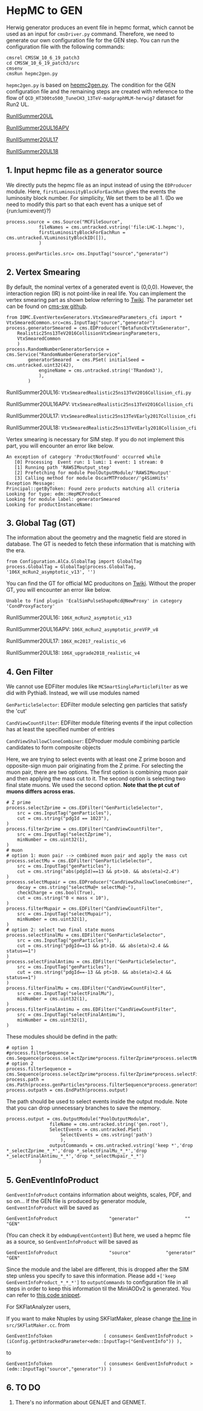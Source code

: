 # HepMC to GEN
Herwig generator produces an event file in hepmc format, which cannot be used as an input for `cmsDriver.py` command. Therefore, we need to generate our own configuration file for the GEN step. You can run the configuration file with the following commands:
```
cmsrel CMSSW_10_6_19_patch3
cd CMSSW_10_6_19_patch3/src
cmsenv
cmsRun hepmc2gen.py
```
`hepmc2gen.py` is based on [hepmc2gen.py](https://github.com/cms-sw/cmssw/blob/master/IOMC/Input/test/hepmc2gen.py). The condition for the GEN configuration file and the remaining steps are created with reference to the flow of `QCD_HT300to500_TuneCH3_13TeV-madgraphMLM-herwig7` dataset for Run2 UL.

[RunIISummer20UL](https://cms-pdmv-prod.web.cern.ch/mcm/chained_requests?prepid=JME-chain_RunIISummer20UL16wmLHEGEN_flowRunIISummer20UL16SIM_flowRunIISummer20UL16DIGIPremix_flowRunIISummer20UL16HLT_flowRunIISummer20UL16RECO_flowRunIISummer20UL16MiniAODv2_flowRunIISummer20UL16NanoAODHWGv9-00005&page=0&shown=15)

[RunIISummer20UL16APV](https://cms-pdmv-prod.web.cern.ch/mcm/chained_requests?prepid=JME-chain_RunIISummer20UL16wmLHEGENAPV_flowRunIISummer20UL16SIMAPV_flowRunIISummer20UL16DIGIPremixAPV_flowRunIISummer20UL16HLTAPV_flowRunIISummer20UL16RECOAPV_flowRunIISummer20UL16MiniAODAPVv2_flowRunIISummer20UL16NanoAODAPVHWGv9-00002&page=0)

[RunIISummer20UL17](https://cms-pdmv-prod.web.cern.ch/mcm/chained_requests?prepid=JME-chain_RunIISummer20UL17wmLHEGEN_flowRunIISummer20UL17SIM_flowRunIISummer20UL17DIGIPremix_flowRunIISummer20UL17HLT_flowRunIISummer20UL17RECO_flowRunIISummer20UL17MiniAODv2_flowRunIISummer20UL17NanoAODHWGv9-00001&page=0&shown=15)

[RunIISummer20UL18](https://cms-pdmv-prod.web.cern.ch/mcm/chained_requests?prepid=JME-chain_RunIISummer20UL18wmLHEGEN_flowRunIISummer20UL18SIM_flowRunIISummer20UL18DIGIPremix_flowRunIISummer20UL18HLT_flowRunIISummer20UL18RECO_flowRunIISummer20UL18MiniAODv2_flowRunIISummer20UL18NanoAODHWGv9-00007&page=0&shown=15)

## 1. Input hepmc file as a generator source
We directly puts the hepmc file as an input instead of using the `EDProducer` module. Here, `firstLuminosityBlockForEachRun` gives the events the luminosity block number. For simplicity, We set them to be all 1. (Do we need to modify this part so that each event has a unique set of {run:lumi:event}?)
```
process.source = cms.Source("MCFileSource",
            fileNames = cms.untracked.vstring('file:LHC-1.hepmc'),
            firstLuminosityBlockForEachRun = cms.untracked.VLuminosityBlockID([]),
            )
```
```
process.genParticles.src= cms.InputTag("source","generator")
```


## 2. Vertex Smearing
By default, the nominal vertex of a generated event is (0,0,0). However, the interaction region (IR) is not point-like in real life. You can implement the vertex smearing part as shown below referring to [Twiki](https://twiki.cern.ch/twiki/bin/view/CMSPublic/SWGuideVertexSmearing#Algorithms_and_Modules). The parameter set can be found on [cms-sw github](https://github.com/cms-sw/cmssw/tree/eb2285a1aa1c79922fc9ec02d1e750fc8872a04e/IOMC/EventVertexGenerators/python).
```
from IOMC.EventVertexGenerators.VtxSmearedParameters_cfi import *
VtxSmearedCommon.src=cms.InputTag("source","generator")
process.generatorSmeared = cms.EDProducer("BetafuncEvtVtxGenerator",
    Realistic25ns13TeV2016CollisionVtxSmearingParameters,
    VtxSmearedCommon
    )
process.RandomNumberGeneratorService = cms.Service("RandomNumberGeneratorService",
        generatorSmeared  = cms.PSet( initialSeed = cms.untracked.uint32(42),
            engineName = cms.untracked.string('TRandom3'),
            ),
        )
```

RunIISummer20UL16: `VtxSmearedRealistic25ns13TeV2016Collision_cfi.py`

RunIISummer20UL16APV: `VtxSmearedRealistic25ns13TeV2016Collision_cfi`

RunIISummer20UL17: `VtxSmearedRealistic25ns13TeVEarly2017Collision_cfi`

RunIISummer20UL18: `VtxSmearedRealistic25ns13TeVEarly2018Collision_cfi`


Vertex smearing is necessary for SIM step. If you do not implement this part, you will encounter an error like below.
```
An exception of category 'ProductNotFound' occurred while
   [0] Processing  Event run: 1 lumi: 1 event: 1 stream: 0
   [1] Running path 'RAWSIMoutput_step'
   [2] Prefetching for module PoolOutputModule/'RAWSIMoutput'
   [3] Calling method for module OscarMTProducer/'g4SimHits'
Exception Message:
Principal::getByToken: Found zero products matching all criteria
Looking for type: edm::HepMCProduct
Looking for module label: generatorSmeared
Looking for productInstanceName: 
```


## 3. Global Tag (GT)
The information about the geometry and the magnetic field are stored in database. The GT is needed to fetch these information that is matching with the era.
```
from Configuration.AlCa.GlobalTag import GlobalTag
process.GlobalTag = GlobalTag(process.GlobalTag, '106X_mcRun2_asymptotic_v13', '')
```
You can find the GT for official MC producitons on [Twiki](https://twiki.cern.ch/twiki/bin/view/CMSPublic/AlCaGTCompaigns). Without the proper GT, you will encounter an error like below.
```
Unable to find plugin 'EcalSimPulseShapeRcd@NewProxy' in category 'CondProxyFactory'
```

RunIISummer20UL16: `106X_mcRun2_asymptotic_v13`

RunIISummer20UL16APV: `106X_mcRun2_asymptotic_preVFP_v8`

RunIISummer20UL17: `106X_mc2017_realistic_v6`

RunIISummer20UL18: `106X_upgrade2018_realistic_v4`



## 4. Gen Filter
We cannot use EDFilter modules like `MCSmartSingleParticleFilter` as we did with Pythia8. Instead, we will use modules named

`GenParticleSelector`: EDFilter module selecting gen particles that satisfy the 'cut'

`CandViewCountFilter`: EDFilter module filtering events if the input collection has at least the specified number of entries

`CandViewShallowCloneCombiner`: EDProduer module combining particle candidates to form composite objects


Here, we are trying to select events with at least one Z prime boson and opposite-sign muon pair originating from the Z prime. For selecting the muon pair, there are two options. The first option is combining muon pair and then applying the mass cut to it. The second option is selecting two final state muons. We used the second option. **Note that the pt cut of muons differs across eras.**
```
# Z prime
process.selectZprime = cms.EDFilter("GenParticleSelector",
    src = cms.InputTag("genParticles"),
    cut = cms.string("pdgId == 1023"),
)
process.filterZprime = cms.EDFilter("CandViewCountFilter",
    src = cms.InputTag("selectZprime"),
    minNumber = cms.uint32(1),
)
# muon
# option 1: muon pair --> combined muon pair and apply the mass cut
process.selectMu = cms.EDFilter("GenParticleSelector",
    src = cms.InputTag("genParticles"),
    cut = cms.string("abs(pdgId)==13 && pt>10. && abs(eta)<2.4")
)
process.selectMupair = cms.EDProducer("CandViewShallowCloneCombiner",
    decay = cms.string("selectMu@+ selectMu@-"),
    checkCharge = cms.bool(True),
    cut = cms.string("0 < mass < 10"),
)
process.filterMupair = cms.EDFilter("CandViewCountFilter",
    src = cms.InputTag("selectMupair"),
    minNumber = cms.uint32(1),
)
# option 2: select two final state muons
process.selectFinalMu = cms.EDFilter("GenParticleSelector",
    src = cms.InputTag("genParticles"),
    cut = cms.string("pdgId==13 && pt>10. && abs(eta)<2.4 && status==1")
)
process.selectFinalAntimu = cms.EDFilter("GenParticleSelector",
    src = cms.InputTag("genParticles"),
    cut = cms.string("pdgId==-13 && pt>10. && abs(eta)<2.4 && status==1")
)
process.filterFinalMu = cms.EDFilter("CandViewCountFilter",
    src = cms.InputTag("selectFinalMu"),
    minNumber = cms.uint32(1),
)
process.filterFinalAntimu = cms.EDFilter("CandViewCountFilter",
    src = cms.InputTag("selectFinalAntimu"),
    minNumber = cms.uint32(1),
)
```
These modules should be defind in the path:
```
# option 1
#process.filterSequence = cms.Sequence(process.selectZprime*process.filterZprime*process.selectMu*process.selectMupair*process.filterMupair)
# option 2
process.filterSequence = cms.Sequence(process.selectZprime*process.filterZprime*process.selectFinalMu*process.selectFinalAntimu*process.filterFinalMu*process.filterFinalAntimu)
process.path = cms.Path(process.genParticles*process.filterSequence*process.generatorSmeared)
process.outpath = cms.EndPath(process.output)
```
The path should be used to select events inside the output module. Note that you can drop unnecessary branches to save the memory.
```
process.output = cms.OutputModule("PoolOutputModule",
                fileName = cms.untracked.string('gen.root'),
                SelectEvents = cms.untracked.PSet(
                    SelectEvents = cms.vstring('path')
                    ),
                outputCommands = cms.untracked.vstring('keep *','drop *_selectZprime_*_*','drop *_selectFinalMu_*_*','drop *_selectFinalAntimu_*_*','drop *_selectMupair_*_*')
            )

```

## 5. GenEventInfoProduct
`GenEventInfoProduct` contains information about weights, scales, PDF, and so on... If the GEN file is produced by generator module, `GenEventInfoProduct` will be saved as
```
GenEventInfoProduct                   "generator"                 ""        "GEN"
```
(You can check it by `edmDumpEventContent`)
But here, we used a hepmc file as a source, so `GenEventInfoProduct` will be saved as
```
GenEventInfoProduct                   "source"             "generator"   "GEN"
```

Since the module and the label are different, this is dropped after the SIM step unless you specify to save this information. Please add `+['keep GenEventInfoProduct_*_*_*']` to `outputCommands` to configuration file in all steps in order to keep this information til the MiniAODv2 is generated. You can refer to [this code snippet](https://github.com/tachy-git/hw7_validation/blob/193c9fd84f2cab2cd3b0228743511e8b7d14d2eb/FullShower/HAHM/13TeV/SampleGeneration/files_cfg/RunIISummer20UL16SIM_cfg.py#L57).

For SKFlatAnalyzer users,

If you want to make Ntuples by using SKFlatMaker, please change [the line](https://github.com/CMSSNU/SKFlatMaker/blob/cc83aafc60ecb6fea1e068b49cc48befdacc5e7b/SKFlatMaker/src/SKFlatMaker.cc#L70) in `src/SKFlatMaker.cc`.
from
```
GenEventInfoToken                   ( consumes< GenEventInfoProduct >                       (iConfig.getUntrackedParameter<edm::InputTag>("GenEventInfo")) ),
```
to 
```
GenEventInfoToken                   ( consumes< GenEventInfoProduct >                       (edm::InputTag("source","generator")) )
```

## 6. TO DO
1. There's no information about GENJET and GENMET. 

